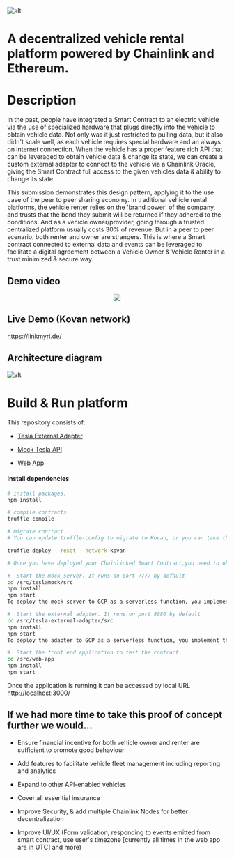  <div align=”center”>

![alt](https://github.com/pappas999/Link-My-Ride/blob/master/src/web-app/public/lmr.png)
 </div>

# A decentralized vehicle rental platform powered by Chainlink and Ethereum.

# Description

In the past, people have integrated a Smart Contract to an electric vehicle via the use of specialized hardware that plugs directly into the vehicle to obtain vehicle data. Not only was it just restricted to pulling data, but it also didn't scale well, as each vehicle requires special hardware and an always on internet connection. When the vehicle has a proper feature rich API that can be leveraged to obtain vehicle data & change its state, we can create a custom external adapter to connect to the vehicle via a Chainlink Oracle, giving the Smart Contract full access to the given vehicles data & ability to change its state.

This submission demonstrates this design pattern, applying it to the use case of the peer to peer sharing economy. In traditional vehicle rental platforms, the vehicle renter relies on the 'brand power' of the company, and trusts that the bond they submit will be returned if they adhered to the conditions. And as a vehicle owner/provider, going through a trusted centralized platform usually costs 30% of revenue. But in a peer to peer scenario, both renter and owner are strangers. This is where a Smart contract connected to external data and events can be leveraged to facilitate a digital agreement between a Vehicle Owner & Vehicle Renter in a trust minimized & secure way. 


## Demo video

<p align="center">
   <a target="_blank" href="https://youtu.be/yFnXwSGstus">
    <img src="https://github.com/pappas999/Link-My-Ride/blob/master/src/web-app/public/youtube.png"/>
   </a>
</p>

## Live Demo (Kovan network)
https://linkmyri.de/

## Architecture diagram
![alt](https://github.com/pappas999/Link-My-Ride/blob/master/src/web-app/public/architecture.png)

# Build & Run platform
This repository consists of:

- [Tesla External Adapter](https://github.com/pappas999/Link-My-Ride/tree/master/src/Tesla-External-Adapter)

- [Mock Tesla API](https://github.com/pappas999/Link-My-Ride/tree/master/src/Teslamock)

- [Web App](https://github.com/pappas999/Link-My-Ride/tree/master/src/web-app)

#### Install dependencies

```sh
# install packages. 
npm install

# compile contracts
truffle compile

# migrate contract
# You can update truffle-config to migrate to Kovan, or you can take the Solidity, paste directly into Remix, change the imports to be the remix ones and deploy/run from there

truffle deploy --reset --network kovan

# Once you have deployed your Chainlinked Smart Contract,you need to obtain the contract public address, and put it in the contract.json file located in /src/web-app/src/features/web3/. You also need to fund it with enough LINK to send 1 LINK for each Rental Agreement created.

#  Start the mock server. It runs on port 7777 by default
cd /src/teslamock/src
npm install
npm start
To deploy the mock server to GCP as a serverless function, you implement the 'app' function

#  Start the external adapter. It runs on port 8080 by default
cd /src/tesla-external-adapter/src
npm install
npm start
To deploy the adapter to GCP as a serverless function, you implement the 'gcpservice' function

#  Start the front end application to test the contract
cd /src/web-app
npm install
npm start
```

Once the application is running it can be accessed by local URL <a href="http://localhost:3000/">http://localhost:3000/</a>

## If we had more time to take this proof of concept further we would...

- Ensure financial incentive for both vehicle owner and renter are sufficient to promote good behaviour

- Add features to facilitate vehicle fleet management including reporting and analytics

- Expand to other API-enabled vehicles

- Cover all essential insurance

- Improve Security, & add multiple Chainlink Nodes for better decentralization

- Improve UI/UX (Form validation, responding to events emitted from smart contract, use user's timezone [currently all times in the web app are in UTC] and more)

